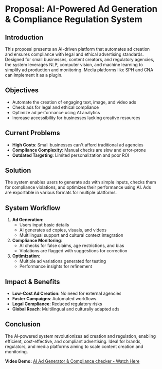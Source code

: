 # Proposal: AI-Powered Ad Generation & Compliance Regulation System

## Introduction  
This proposal presents an AI-driven platform that automates ad creation and ensures compliance with legal and ethical advertising standards. Designed for small businesses, content creators, and regulatory agencies, the system leverages NLP, computer vision, and machine learning to simplify ad production and monitoring. Media platforms like SPH and CNA can implement it as a plugin.

## Objectives  
- Automate the creation of engaging text, image, and video ads  
- Check ads for legal and ethical compliance  
- Optimize ad performance using AI analytics  
- Increase accessibility for businesses lacking creative resources  

## Current Problems  
- **High Costs**: Small businesses can't afford traditional ad agencies  
- **Compliance Complexity**: Manual checks are slow and error-prone  
- **Outdated Targeting**: Limited personalization and poor ROI  

## Solution  
The system enables users to generate ads with simple inputs, checks them for compliance violations, and optimizes their performance using AI. Ads are exportable in various formats for multiple platforms.

## System Workflow  
1. **Ad Generation**:  
   - Users input basic details  
   - AI generates ad copies, visuals, and videos  
   - Multilingual support and cultural context integration  
2. **Compliance Monitoring**:  
   - AI checks for false claims, age restrictions, and bias  
   - Violations are flagged with suggestions for correction  
3. **Optimization**:  
   - Multiple ad variations generated for testing  
   - Performance insights for refinement  

## Impact & Benefits  
- **Low-Cost Ad Creation**: No need for external agencies  
- **Faster Campaigns**: Automated workflows  
- **Legal Compliance**: Reduced regulatory risks  
- **Global Reach**: Multilingual and culturally adapted ads  

## Conclusion  
The AI-powered system revolutionizes ad creation and regulation, enabling efficient, cost-effective, and compliant advertising. Ideal for brands, regulators, and media platforms aiming to scale content creation and monitoring.

**Video Demo:** [AI Ad Generator & Compliance checker - Watch Here](https://drive.google.com/file/d/1i2hnr40Or65hcCPc3E8ZY1vAdf84fPeR/view?usp=sharing)
    